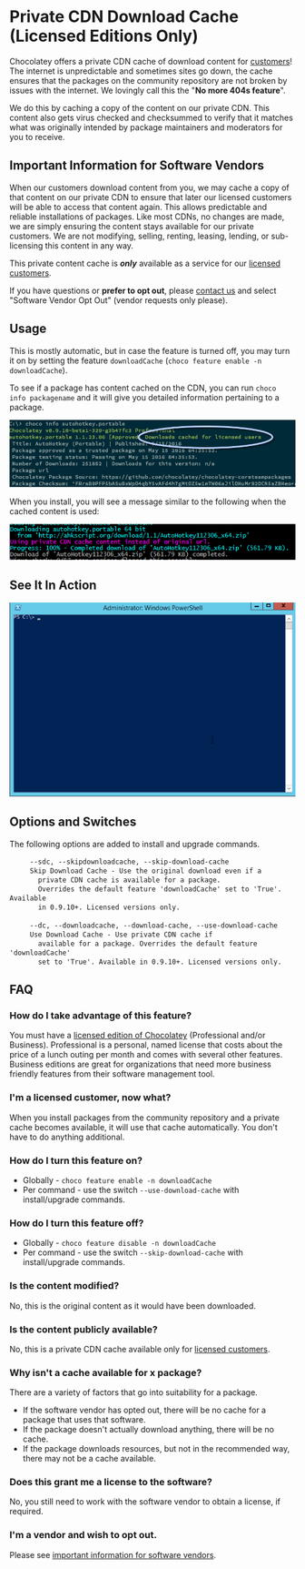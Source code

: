 # Private CDN Download Cache (Licensed Editions Only)
Chocolatey offers a private CDN cache of download content for [customers](https://chocolatey.org/pricing)! The internet is unpredictable and sometimes sites go down, the cache ensures that the packages on the community repository are not broken by issues with the internet. We lovingly call this the "**No more 404s feature**".

We do this by caching a copy of the content on our private CDN. This content also gets virus checked and checksummed to verify that it matches what was originally intended by package maintainers and moderators for you to receive.

## Important Information for Software Vendors
When our customers download content from you, we may cache a copy of that content on our private CDN to ensure that later our licensed customers will be able to access that content again. This allows predictable and reliable installations of packages. Like most CDNs, no changes are made, we are simply ensuring the content stays available for our private customers. We are not modifying, selling, renting, leasing, lending, or sub-licensing this content in any way.

This private content cache is ***only*** available as a service for our [licensed customers](https://chocolatey.org/pricing).

If you have questions or **prefer to opt out**, please [contact us](https://chocolatey.org/contact) and select "Software Vendor Opt Out" (vendor requests only please).

## Usage
This is mostly automatic, but in case the feature is turned off, you may turn it on by setting the feature `downloadCache` (`choco feature enable -n downloadCache`).

To see if a package has content cached on the CDN, you can run `choco info packagename` and it will give you detailed information pertaining to a package.

![choco info packagename](images/choco_info_cached.png)

When you install, you will see a message similar to the following when the cached content is used:

![Pro install with CDN cache](images/choco_install_cached.png)

## See It In Action

![Pro install in action](images/gifs/chocopro_install_stopped.gif)

## Options and Switches

The following options are added to install and upgrade commands.

~~~
     --sdc, --skipdownloadcache, --skip-download-cache
     Skip Download Cache - Use the original download even if a
       private CDN cache is available for a package.
       Overrides the default feature 'downloadCache' set to 'True'. Available
       in 0.9.10+. Licensed versions only.

     --dc, --downloadcache, --download-cache, --use-download-cache
     Use Download Cache - Use private CDN cache if
       available for a package. Overrides the default feature 'downloadCache'
       set to 'True'. Available in 0.9.10+. Licensed versions only.
~~~

## FAQ

### How do I take advantage of this feature?
You must have a [licensed edition of Chocolatey](https://chocolatey.org/pricing) (Professional and/or Business). Professional is a personal, named license that costs about the price of a lunch outing per month and comes with several other features. Business editions are great for organizations that need more business friendly features from their software management tool.

### I'm a licensed customer, now what?
When you install packages from the community repository and a private cache becomes available, it will use that cache automatically. You don't have to do anything additional.

### How do I turn this feature on?

* Globally - `choco feature enable -n downloadCache`
* Per command - use the switch `--use-download-cache` with install/upgrade commands.

### How do I turn this feature off?

* Globally - `choco feature disable -n downloadCache`
* Per command - use the switch `--skip-download-cache` with install/upgrade commands.

### Is the content modified?
No, this is the original content as it would have been downloaded.

### Is the content publicly available?
No, this is a private CDN cache available only for [licensed customers](https://chocolatey.org/pricing).

### Why isn't a cache available for x package?
There are a variety of factors that go into suitability for a package.

* If the software vendor has opted out, there will be no cache for a package that uses that software.
* If the package doesn't actually download anything, there will be no cache.
* If the package downloads resources, but not in the recommended way, there may not be a cache available.

### Does this grant me a license to the software?
No, you still need to work with the software vendor to obtain a license, if required.

### I'm a vendor and wish to opt out.
Please see [important information for software vendors](#important-information-for-software-vendors).

